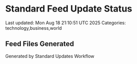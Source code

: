 # Standard Feed Update Status
Last updated: Mon Aug 18 21:10:51 UTC 2025
Categories: technology,business,world

## Feed Files Generated

Generated by Standard Updates Workflow
